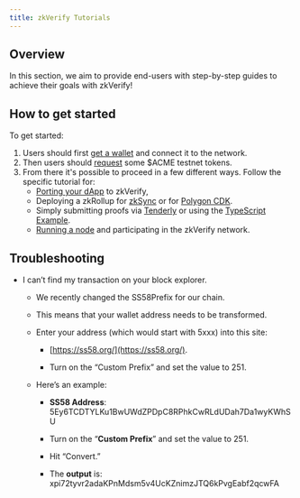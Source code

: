 ```yaml
---
title: zkVerify Tutorials
---
```


## Overview

In this section, we aim to provide end-users with step-by-step guides to achieve their goals with zkVerify!

## How to get started

To get started:

1. Users should first [get a wallet](connect-a-wallet) and connect it to the network.
2. Then users should [request](get_testnet_tokens) some $ACME testnet tokens.
3. From there it's possible to proceed in a few different ways. Follow the specific tutorial for:
   - [Porting your dApp](porting-dapp) to zkVerify,
   - Deploying a zkRollup for [zkSync](run-a-zkrollup/zksync_installation) or for [Polygon CDK](run-a-zkrollup/polygon_cdk_installation).
   - Simply submitting proofs via [Tenderly](submit-proofs/polygon_cdk_proof_submission) or using the [TypeScript Example](submit-proofs/typescript-example).
   - [Running a node](how_to_run_a_node/getting_started) and participating in the zkVerify network.

**Troubleshooting**
--------------------------------

- I can’t find my transaction on your block explorer.

  - We recently changed the SS58Prefix for our chain.  

  - This means that your wallet address needs to be transformed.

  - Enter your address (which would start with 5xxx) into this site:

    - [https://ss58.org/](https://ss58.org/).

    - Turn on the “Custom Prefix” and set the value to 251.

  - Here’s an example:

    - **SS58 Address**: 5Ey6TCDTYLKu1BwUWdZPDpC8RPhkCwRLdUDah7Da1wyKWhSU

    - Turn on the “**Custom Prefix**” and set the value to 251.

    - Hit “Convert.”

    - The **output** is: xpi72tyvr2adaKPnMdsm5v4UcKZnimzJTQ6kPvgEabf2qcwFA
